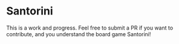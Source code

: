 # Santorini

This is a work and progress. Feel free to submit a PR if you want to contribute, and you understand the board game Santorini!
